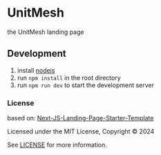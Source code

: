 # UnitMesh

the UnitMesh landing page

## Development

1. install [nodejs](https://nodejs.org/en/)
2. run `npm install` in the root directory
3. run `npm run dev` to start the development server

### License

based on: [Next-JS-Landing-Page-Starter-Template](https://github.com/ixartz/Next-JS-Landing-Page-Starter-Template)

Licensed under the MIT License, Copyright © 2024

See [LICENSE](LICENSE) for more information.
